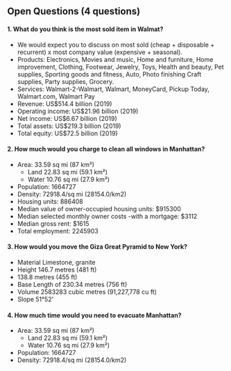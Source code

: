 ## Open Questions (4 questions)


#### 1. What do you think is the most sold item in Walmat?
  - We would expect you to discuss on most sold (cheap + disposable + recurrent) x most company value (expensive + seasonal).
  - Products: Electronics, Movies and music, Home and furniture, Home improvement, Clothing, Footwear, Jewelry, Toys, Health and beauty, Pet supplies, Sporting goods and fitness, Auto, Photo finishing Craft supplies, Party supplies, Grocery.
  - Services: Walmart-2-Walmart, Walmart, MoneyCard, Pickup Today, Walmart.com, Walmart Pay
  - Revenue:	US$514.4 billion (2019)
  - Operating income: US$21.96 billion (2019)
  - Net income: US$6.67 billion (2019)
  - Total assets:	US$219.3 billion (2019)
  - Total equity:	US$72.5 billion (2019)

#### 2. How much would you charge to clean all windows in Manhattan?
  - Area: 33.59 sq mi (87 km²)
    - Land	22.83 sq mi (59.1 km²)
    - Water	10.76 sq mi (27.9 km²)
  - Population: 1664727
  - Density:	72918.4/sq mi (28154.0/km2)
  - Housing units:	886408
  - Median value of owner-occupied housing units:	$915300
  - Median selected monthly owner costs -with a mortgage:	$3112
  - Median gross rent:	$1615
  - Total employment:	2245903

#### 3. How would you move the Giza Great Pyramid to New York?
  - Material	Limestone, granite
  - Height	146.7 metres (481 ft) 
  - 138.8 metres (455 ft)
  - Base	Length of 230.34 metres (756 ft) 
  - Volume	2583283 cubic metres (91,227,778 cu ft)
  - Slope	51°52'

#### 4. How much time would you need to evacuate Manhattan?
  - Area: 33.59 sq mi (87 km²)
    - Land	22.83 sq mi (59.1 km²)
    - Water	10.76 sq mi (27.9 km²)
  - Population: 1664727
  - Density:	72918.4/sq mi (28154.0/km2)